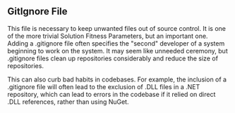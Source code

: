 ## GitIgnore File
This file is necessary to keep unwanted files out of source control. It is one of the more trivial Solution Fitness Parameters, but an important one. Adding a .gitignore file often specifies the "second" developer of a system beginning to work on the system. It may seem like unneeded ceremony, but .gitignore files clean up repositories considerably and reduce the size of repositories.

This can also curb bad habits in codebases. For example, the inclusion of a .gitignore file will often lead to the exclusion of .DLL files in a .NET repository, which can lead to errors in the codebase if it relied on direct .DLL references, rather than using NuGet.